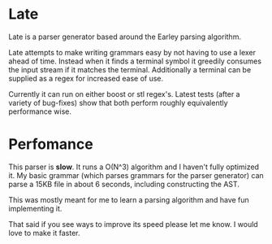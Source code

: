 # Late
Late is a parser generator based around the Earley parsing algorithm.

Late attempts to make writing grammars easy by not having to use a lexer ahead of time. Instead when it finds a terminal symbol it greedily consumes the input stream if it matches the terminal. Additionally a terminal can be supplied as a regex for increased ease of use. 

Currently it can run on either boost or stl regex's. Latest tests (after a variety of bug-fixes) show that both perform roughly equivalently performance wise.

# Perfomance

This parser is **slow**. It runs a O(N^3) algorithm and I haven't fully optimized it. My basic grammar (which parses grammars for the parser generator) can parse a 15KB file in about 6 seconds, including constructing the AST. 

This was mostly meant for me to learn a parsing algorithm and have fun implementing it. 

That said if you see ways to improve its speed please let me know. I would love to make it faster.
